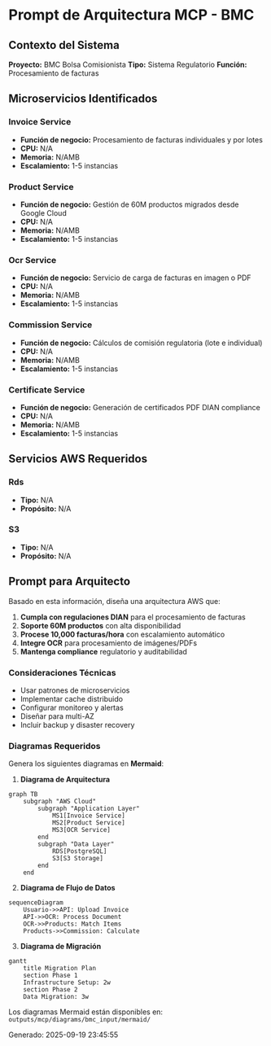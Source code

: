 # Prompt de Arquitectura MCP - BMC

## Contexto del Sistema
**Proyecto:** BMC Bolsa Comisionista
**Tipo:** Sistema Regulatorio
**Función:** Procesamiento de facturas

## Microservicios Identificados

### Invoice Service
- **Función de negocio:** Procesamiento de facturas individuales y por lotes
- **CPU:** N/A 
- **Memoria:** N/AMB
- **Escalamiento:** 1-5 instancias

### Product Service
- **Función de negocio:** Gestión de 60M productos migrados desde Google Cloud
- **CPU:** N/A 
- **Memoria:** N/AMB
- **Escalamiento:** 1-5 instancias

### Ocr Service
- **Función de negocio:** Servicio de carga de facturas en imagen o PDF
- **CPU:** N/A 
- **Memoria:** N/AMB
- **Escalamiento:** 1-5 instancias

### Commission Service
- **Función de negocio:** Cálculos de comisión regulatoria (lote e individual)
- **CPU:** N/A 
- **Memoria:** N/AMB
- **Escalamiento:** 1-5 instancias

### Certificate Service
- **Función de negocio:** Generación de certificados PDF DIAN compliance
- **CPU:** N/A 
- **Memoria:** N/AMB
- **Escalamiento:** 1-5 instancias

## Servicios AWS Requeridos

### Rds
- **Tipo:** N/A
- **Propósito:** N/A

### S3
- **Tipo:** N/A
- **Propósito:** N/A

## Prompt para Arquitecto

Basado en esta información, diseña una arquitectura AWS que:

1. **Cumpla con regulaciones DIAN** para el procesamiento de facturas
2. **Soporte 60M productos** con alta disponibilidad
3. **Procese 10,000 facturas/hora** con escalamiento automático
4. **Integre OCR** para procesamiento de imágenes/PDFs
5. **Mantenga compliance** regulatorio y auditabilidad

### Consideraciones Técnicas
- Usar patrones de microservicios
- Implementar cache distribuido
- Configurar monitoreo y alertas
- Diseñar para multi-AZ
- Incluir backup y disaster recovery

### Diagramas Requeridos
Genera los siguientes diagramas en **Mermaid**:

1. **Diagrama de Arquitectura**
```mermaid
graph TB
    subgraph "AWS Cloud"
        subgraph "Application Layer"
            MS1[Invoice Service]
            MS2[Product Service]
            MS3[OCR Service]
        end
        subgraph "Data Layer"
            RDS[PostgreSQL]
            S3[S3 Storage]
        end
    end
```

2. **Diagrama de Flujo de Datos**
```mermaid
sequenceDiagram
    Usuario->>API: Upload Invoice
    API->>OCR: Process Document
    OCR->>Products: Match Items
    Products->>Commission: Calculate
```

3. **Diagrama de Migración**
```mermaid
gantt
    title Migration Plan
    section Phase 1
    Infrastructure Setup: 2w
    section Phase 2
    Data Migration: 3w
```

Los diagramas Mermaid están disponibles en: `outputs/mcp/diagrams/bmc_input/mermaid/`

Generado: 2025-09-19 23:45:55
